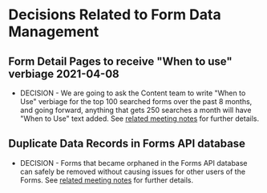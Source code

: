 # Decisions Related to Form Data Management

## Form Detail Pages to receive "When to use" verbiage 2021-04-08
- DECISION - We are going to ask the Content team to write "When to Use" verbiage for the top 100 searched forms over the past 8 months, and going forward, anything that gets 250 searches a month will have "When to Use" text added.  See [related meeting notes](https://github.com/department-of-veterans-affairs/va.gov-team/blob/master/products/find-a-va-form/post-mvp-releases/form-data-mgmt/meetings-and-decisions/meeting_notes.md#2021-04-08-when-to-use-discussion) for further details.

## Duplicate Data Records in Forms API database
- DECISION - Forms that became orphaned in the Forms API database can safely be removed without causing issues for other users of the Forms.  See [related meeting notes](https://github.com/department-of-veterans-affairs/va.gov-team/blob/master/products/find-a-va-form/post-mvp-releases/form-data-mgmt/meetings-and-decisions/meeting_notes.md#2021-03-26-lighthouse-database-update-meeting-with-premal-shah-nichole-harris-mark-viterna) for further details. 

